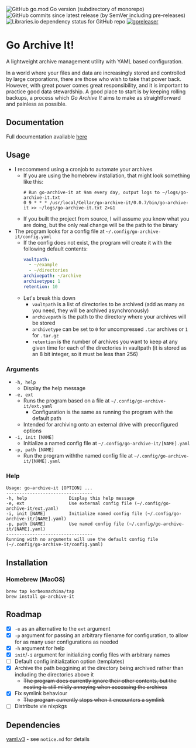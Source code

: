 ![GitHub go.mod Go version (subdirectory of monorepo)](https://img.shields.io/github/go-mod/go-version/korbexmachina/go-archive-it?style=for-the-badge)
![GitHub commits since latest release (by SemVer including pre-releases)](https://img.shields.io/github/commits-since/korbexmachina/go-archive-it/latest?style=for-the-badge)
![Libraries.io dependency status for GitHub repo](https://img.shields.io/librariesio/github/korbexmachina/go-archive-it?style=for-the-badge)
[![goreleaser](https://github.com/korbexmachina/go-archive-it/actions/workflows/release.yaml/badge.svg)](https://github.com/korbexmachina/go-archive-it/actions/workflows/release.yaml)

# Go Archive It!

A lightweight archive management utility with YAML based configuration.

In a world where your files and data are increasingly stored and controlled by large corporations, there are those who wish to take that power back. However, with great power comes great responsibility, and it is important to practice good data stewardship. A good place to start is by keeping rolling backups, a process which _Go Archive It_ aims to make as straightforward and painless as possible.

## Documentation

Full documentation available [here](https://korbexmachina.github.io/go-archive-it/)

## Usage

- I reccommend using a cronjob to automate your archives
  - If you are using the homebrew installation, that might look something like this:
    ```
    # Run go-archive-it at 9am every day, output logs to ~/logs/go-archive-it.txt
    0 9 * * * /usr/local/Cellar/go-archive-it/0.0.7/bin/go-archive-it >> ~/logs/go-archive-it.txt 2>&1
    ```
  - If you built the project from source, I will assume you know what you are doing, but the only real change will be the path to the binary
- The program looks for a config file at `~/.config/go-archive-it/config.yaml`
  - If the config does not exist, the program will create it with the following default contents:
    ```yaml
    vaultpath:
      - ~/example
      - ~/directories
    archivepath: ~/archive
    archivetype: 1
    retention: 10
    ```
  - Let's break this down
    - `vaultpath` is a list of directories to be archived (add as many as you need, they will be archived asynchronously)
    - `archivepath` is the path to the directory where your archives will be stored
    - `archivetype` can be set to `0` for uncompressed `.tar` archives or `1` for `.tar.gz`
    - `retention` is the number of archives you want to keep at any given time for each of the directories in vaultpath (it is stored as an 8 bit integer, so it must be less than 256)
   
### Arguments

- `-h, help`
  - Display the help message
- `-e, ext`
  - Runs the program based on a file at `~/.config/go-archive-it/ext.yaml`
    - Configuration is the same as running the program with the default path
  - Intended for archiving onto an external drive with preconfigured options
- `-i, init [NAME]`
  - Initialize a named config file at `~/.config/go-archive-it/[NAME].yaml`
- `-p, path [NAME]`
  - Run the program withthe named config file at `~/.config/go-archive-it/[NAME].yaml`
 
### Help
```
Usage: go-archive-it [OPTION] ...
---------------------------------
-h, help                Display this help message
-e, ext                 Use external config file (~/.config/go-archive-it/ext.yaml)
-i, init [NAME]         Initialize named config file (~/.config/go-archive-it/[NAME].yaml)
-p, path [NAME]         Use named config file (~/.config/go-archive-it/[NAME].yaml)
---------------------------------
Running with no arguments will use the default config file (~/.config/go-archive-it/config.yaml)
```

## Installation

### Homebrew (MacOS)

```
brew tap korbexmachina/tap
brew install go-archive-it
```

## Roadmap

- [x] `-e` as an alternative to the `ext` argument
- [x] `-p` argument for passing an arbitrary filename for configuration, to allow for as many user configurations as needed
- [x] `-h` argument for help
- [x] `init`/`-i` argument for initializing config files with arbitrary names
- [ ] Default config initialization option (templates)
- [x] Archive the path beggining at the directory being archived rather than including the directories above it
  - ~~The program does currently ignore their other contents, but the nesting is still mildly annoying when accessing the archives~~
- [x] Fix symlink behaviour
  - ~~The program currently stops when it encounters a symlink~~
- [ ] Distribute vie nixpkgs

## Dependencies
[yaml.v3](https://pkg.go.dev/gopkg.in/yaml.v3) - see `notice.md` for details
